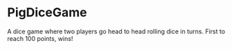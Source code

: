 # PigDiceGame
A dice game where two players go head to head rolling dice in turns. First to reach 100 points, wins!
